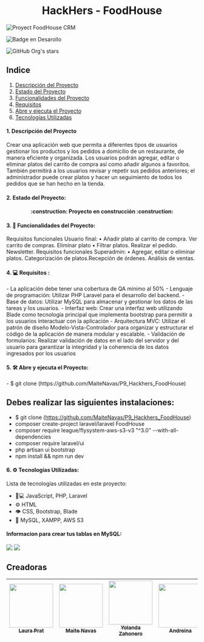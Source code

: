 
<h1 align="center"> HackHers - FoodHouse </h1>

![Proyect FoodHouse CRM]( https://hackhers.s3.eu-north-1.amazonaws.com/Home1.jpg)

![Badge en Desarollo](https://img.shields.io/badge/STATUS-EN%20DESAROLLO-green)

![GitHub Org's stars](https://img.shields.io/github/stars/lauuloulu?style=social)
 
  
  ## Indice
1. [Descripción del Proyecto](#descripcion-proyecto)
2. [Estado del Proyecto](#estado-proyecto)
3. [Funcionalidades del Proyecto](#funcionalidades-proyecto)
4. [Requisitos](#Requisitos-proyecto)
5. [Abre y ejecuta el Proyecto](#abre-y-ejecuta)
6. [Tecnologías Utilizadas](#tecnologias-utilizadas)


 <h4> 1. Descripción del Proyecto </h4>
  <p> Crear una aplicación web que permita a diferentes tipos de usuarios gestionar los productos y los pedidos a domicilio de un restaurante, de manera eficiente y organizada. Los usuarios podrán agregar, editar o eliminar platos del carrito de compra así como añadir algunos a favoritos. También permitirá a los usuarios revisar y repetir sus pedidos anteriores; el administrador puede crear platos y hacer un seguimiento de todos los pedidos que se han hecho en la tienda.</p> 
  
  
 <h4> 2. Estado del Proyecto:  </h4>
  
  <h4 align="center">  :construction: Proyecto en construcción :construction:  </h4> 
  
  <h4> 3. 🔨 Funcionalidades del Proyecto:</h4>

Requisitos funcionales Usuario final:
•	Añadir plato al carrito de compra. Ver carrito de compras. Eliminar plato
•	Filtrar platos. Realizar el pedido. Newsletter.
Requisitos funcionales Superadmin:
•	Agregar, editar o eliminar platos. Categorización de platos.Recepción de órdenes. Análisis de ventas.  
  
<h4> 4. 💻 Requisitos :</h4>
- La aplicación debe tener una cobertura de QA mínimo al 50%
- Lenguaje de programación: Utilizar PHP Laravel para el desarrollo del backend.
- Base de datos: Utilizar MySQL para almacenar y gestionar los datos de las tareas y los usuarios.
- Interfaz web: Crear una interfaz web utilizando Blade como tecnología principal que implementa bootstrap para permitir a los usuarios interactuar con la aplicación
- Arquitectura MVC: Utilizar el patrón de diseño Modelo-Vista-Controlador para organizar y estructurar el código de la aplicación de manera modular y escalable.
- Validación de formularios: Realizar validación de datos en el lado del servidor y del usuario para garantizar la integridad y la coherencia de los datos ingresados por los usuarios

<h4> 5.  🛠️ Abre y ejecuta el Proyecto:</h4>
- $ git clone (https://github.com/MaiteNavas/P9_Hackhers_FoodHouse)

<h2> Debes realizar las siguientes instalaciones:</h2>
     
- $ git clone (https://github.com/MaiteNavas/P9_Hackhers_FoodHouse)
- composer create-project laravel/laravel FoodHouse
- composer require league/flysystem-aws-s3-v3 "^3.0" --with-all-dependencies
- composer require laravel/ui
- php artisan ui bootstrap
- npm install && npm run dev


<h4> 6. ⚙️ Tecnologías Utilizadas:</h4>

Lista de tecnologías utilizadas en este proyecto:

- 👨💻 JavaScript, PHP, Laravel
- ⚙️ HTML
- 👁️ CSS, Bootstrap, Blade
- 💽 MySQL, XAMPP, AWS S3

<h4> Informacion para crear tus tablas en MySQL:</h4>

<img src="https://github.com/MaiteNavas/P9_Hackhers_FoodHouse/assets/132447020/f5863ca6-97b1-4871-8dba-3268da142b3d">
<img src="https://github.com/MaiteNavas/P9_Hackhers_FoodHouse/assets/132447020/899973ec-ab84-49c5-b259-35a008073596">


 
   ## Creadoras

| [<img src="https://avatars.githubusercontent.com/u/132446914?v=4" width=115><br><sub>Laura Prat</sub>](https://github.com/lauuloulu) | [<img src="https://avatars.githubusercontent.com/u/132447016?v=4" width=115><br><sub>Maite Navas</sub>](https://github.com/MaiteNavas) | [<img src="https://avatars.githubusercontent.com/u/67557714?v=4" width=115><br><sub>Yolanda Zahonero</sub>](https://github.com/yzadeveloper) | [<img src="https://avatars.githubusercontent.com/u/108815965?v=4" width=115><br><sub>Andreina</sub>](https://github.com/Andre-889) | [<img src="https://avatars.githubusercontent.com/u/132447020?v=4" width=115><br><sub>Magdalena Filgueira</sub>](https://github.com/MaggieFilgueira) 
| :---: | :---: | :---: | :---: | :---: |
 
